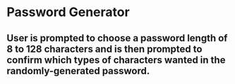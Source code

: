 # Password Generator
## User is prompted to choose a password length of 8 to 128 characters and is then prompted to confirm which types of characters wanted in the randomly-generated password.

